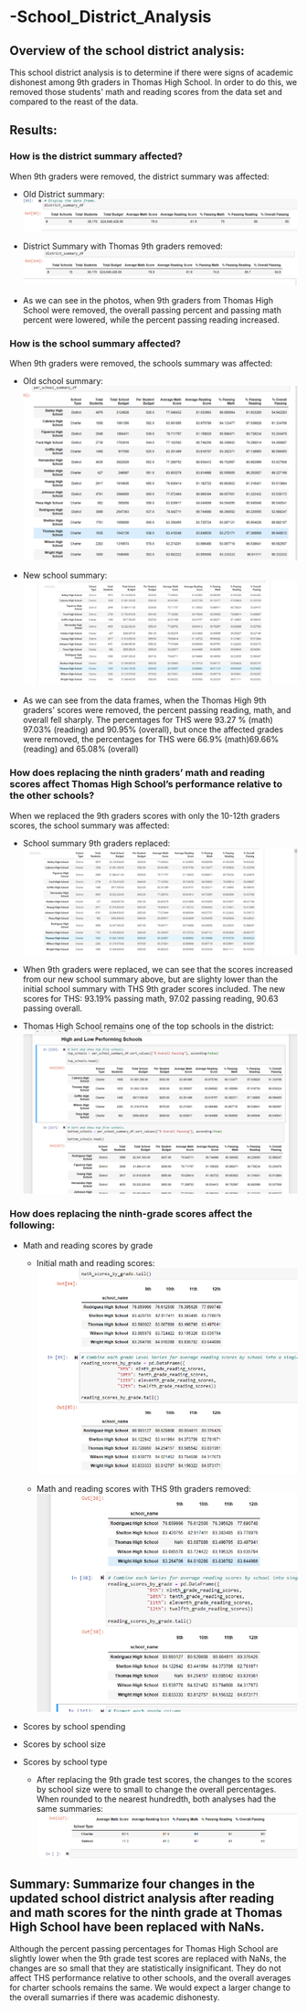 # -School_District_Analysis

## Overview of the school district analysis: 
This school district analysis is to determine if there were signs of academic dishonest among 9th graders in Thomas High School. In order to do this, we removed those students' math and reading scores from the data set and compared to the reast of the data.  

## Results: 

### How is the district summary affected?
When 9th graders were removed, the district summary was affected:
  
- Old District summary:
  ![Old District Summary](https://raw.githubusercontent.com/ecost95/-School_District_Analysis/main/OldDistrictSummary.png)
  
- District Summary with Thomas 9th graders removed:
  ![Old District Summary](https://raw.githubusercontent.com/ecost95/-School_District_Analysis/main/NewDistrictSummary.png)
  
- As we can see in the photos, when 9th graders from Thomas High School were removed, the overall passing percent and passing math percent were lowered, while the percent passing reading increased. 
  
### How is the school summary affected?
When 9th graders were removed, the schools summary was affected:
  
- Old school summary:
  ![old School Summary](https://raw.githubusercontent.com/ecost95/-School_District_Analysis/main/perschoolinitialdf.png)
  
- New school summary:
  ![New School Summary](https://github.com/ecost95/-School_District_Analysis/blob/main/InitialPerSchoolSummary.png)
  
- As we can see from the data frames, when the Thomas High 9th graders' scores were removed, the percent passing reading, math, and overall fell sharply. The percentages for THS were 93.27 % (math) 97.03% (reading) and 90.95% (overall), but once the affected grades were removed, the percentages for THS were 66.9% (math)69.66% (reading) and 65.08% (overall)
  
### How does replacing the ninth graders’ math and reading scores affect Thomas High School’s performance relative to the other schools?
When we replaced the 9th graders scores with only the 10-12th graders scores, the school summary was affected:
  
 - School summary 9th graders replaced:
 ![School Summary 9th grade replaced](https://github.com/ecost95/-School_District_Analysis/blob/main/THS_10_12_DF.png)
 
 - When 9th graders were replaced, we can see that the scores increased from our new school summary above, but are slighty lower than the initial school summary with THS 9th grader scores included. The new scores for THS: 93.19% passing math, 97.02 passing reading, 90.63 passing overall. 
 
 - Thomas High School remains one of the top schools in the district:
  ![New Top Performing Schools](https://github.com/ecost95/-School_District_Analysis/blob/main/HighLowPerformingNew.png)
  
### How does replacing the ninth-grade scores affect the following:
- Math and reading scores by grade
  
  - Initial math and reading scores:
   ![9th Math/Readingin initial](https://raw.githubusercontent.com/ecost95/-School_District_Analysis/main/_mathreadingininit.png)
   
   - Math and reading scores with THS 9th graders removed:
   ![9th Math Reading Chal](https://raw.githubusercontent.com/ecost95/-School_District_Analysis/main/_MathReadingChal.png)
   
- Scores by school spending
 
  
- Scores by school size
  
  
- Scores by school type
  - After replacing the 9th grade test scores, the changes to the scores by school size were to small to change the overall percentages. When rounded to the nearest hundredth, both analyses had the same summaries:
  ![Scores by school size](https://raw.githubusercontent.com/ecost95/-School_District_Analysis/main/Screenshot%20(125).png)
  
## Summary: Summarize four changes in the updated school district analysis after reading and math scores for the ninth grade at Thomas High School have been replaced with NaNs.

Although the percent passing percentages for Thomas High School are slightly lower when the 9th grade test scores are replaced with NaNs, the changes are so small that they are statistically insignificant. They do not affect THS performance relative to other schools, and the overall averages for charter schools remains the same. We would expect a larger change to the overall sumarries if there was academic dishonesty.
